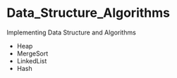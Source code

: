 # Data_Structure_Algorithms
Implementing Data Structure and Algorithms



- Heap
- MergeSort
- LinkedList
- Hash